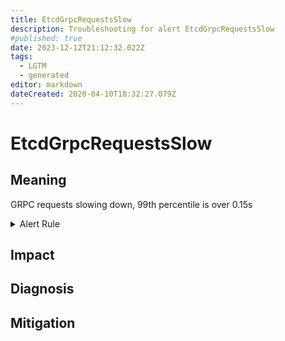 ```yaml
---
title: EtcdGrpcRequestsSlow
description: Troubleshooting for alert EtcdGrpcRequestsSlow
#published: true
date: 2023-12-12T21:12:32.022Z
tags: 
  - LGTM
  - generated
editor: markdown
dateCreated: 2020-04-10T18:32:27.079Z
---
```


# EtcdGrpcRequestsSlow

## Meaning
[//]: # "Short paragraph that explains what the alert means"
GRPC requests slowing down, 99th percentile is over 0.15s

<details>
  <summary>Alert Rule</summary>

{{% rule "etcd/etcd-internal.yml" "EtcdGrpcRequestsSlow" %}}

{{% comment %}}

```yaml
alert: EtcdGrpcRequestsSlow
expr: histogram_quantile(0.99, sum(rate(grpc_server_handling_seconds_bucket{grpc_type="unary"}[1m])) by (grpc_service, grpc_method, le)) > 0.15
for: 2m
labels:
    severity: warning
annotations:
    summary: Etcd GRPC requests slow (instance {{ $labels.instance }})
    description: |-
        GRPC requests slowing down, 99th percentile is over 0.15s
          VALUE = {{ $value }}
          LABELS = {{ $labels }}
    runbook: https://github.com/srerun/prometheus-alerts/blob/main/content/runbooks/etcd-internal/EtcdGrpcRequestsSlow.md

```

{{% /comment %}}

</details>


## Impact
[//]: # "What could / will happen if the alert is not addressed"



## Diagnosis
[//]: # "Steps to take to identify the cause of the problem"



## Mitigation
[//]: # "The steps necessary to resolve the alert"
